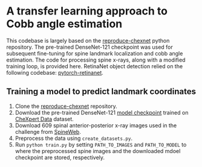 # A transfer learning approach to Cobb angle estimation
This codebase is largely based on the [reproduce-chexnet](https://github.com/jrzech/reproduce-chexnet) python repository. The pre-trained DenseNet-121 checkpoint was used for subsequent fine-tuning for spine landmark localization and cobb angle estimation. The code for processing spine x-rays, along with a modified training loop, is provided here. RetinaNet object detection relied on the following codebase: [pytorch-retinanet](https://github.com/yhenon/pytorch-retinanet).

## Training a model to predict landmark coordinates
1. Clone the [reproduce-chexnet](https://github.com/jrzech/reproduce-chexnet) repository.
2. Download the pre-trained DenseNet-121 [model checkpoint](https://github.com/jrzech/reproduce-chexnet/blob/master/pretrained/checkpoint) trained on [CheXpert Data](https://stanfordmlgroup.github.io/competitions/chexpert/) dataset.
3. Download 609 spinal anterior-posterior x-ray images used in the challenge from [SpineWeb](http://spineweb.digitalimaginggroup.ca/Index.php?n=Main.Datasets#Dataset_16.3A_609_spinal_anterior-posterior_x-ray_images).
4. Preprocess the data using ```create_datasets.py```.
5. Run ```python train.py``` by setting ```PATH_TO_IMAGES``` and ```PATH_TO_MODEL``` to where the preprocessed spine images and the downloaded mdoel checkpoint are stored, respectively. 
